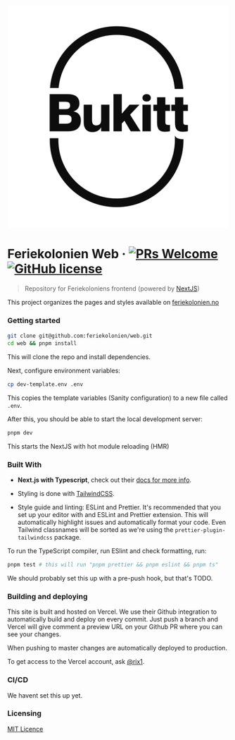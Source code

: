 ![Feriekolonien logo](./public/logo.png)

# Feriekolonien Web &middot; [![PRs Welcome](https://img.shields.io/badge/PRs-welcome-brightgreen.svg?style=flat-square)](http://makeapullrequest.com) [![GitHub license](https://img.shields.io/badge/license-MIT-blue.svg?style=flat-square)](https://github.com/feriekolonien/web/blob/master/LICENSE)

> Repository for Feriekoloniens frontend (powered by [NextJS](https://nextjs.org/))

This project organizes the pages and styles available on [feriekolonien.no](http://feriekolonien.no/)

### Getting started

```sh
git clone git@github.com:feriekolonien/web.git
cd web && pnpm install
```

This will clone the repo and install dependencies.

Next, configure environment variables:

```sh
cp dev-template.env .env
```

This copies the template variables (Sanity configuration) to a new file called `.env`.

After this, you should be able to start the local development server:

```sh
pnpm dev
```

This starts the NextJS with hot module reloading (HMR)

### Built With

-   **Next.js with Typescript**, check out their [docs for more info](https://nextjs.org/docs/getting-started).

-   Styling is done with [TailwindCSS](https://tailwindcss.com/).
-   Style guide and linting: ESLint and Prettier. It's recommended that you set up
    your editor with and ESLint and Prettier extension. This will automatically highlight issues and automatically format your code. Even Tailwind classnames will be sorted as we're using the `prettier-plugin-tailwindcss` package.

To run the TypeScript compiler, run ESlint and check formatting, run:

```sh
pnpm test # this will run "pnpm prettier && pnpm eslint && pnpm ts"
```

We should probably set this up with a pre-push hook, but that's TODO.

### Building and deploying

This site is built and hosted on Vercel. We use their Github integration to automatically build and deploy on every commit. Just push a branch and Vercel will give comment a preview URL on your Github PR where you can see your changes.

When pushing to master changes are automatically deployed to production.

To get access to the Vercel account, ask [@rix1](https://github.com/rix1).

### CI/CD

We havent set this up yet.

### Licensing

[MIT Licence](https://github.com/feriekolonien/cms/blob/master/LICENSE)
